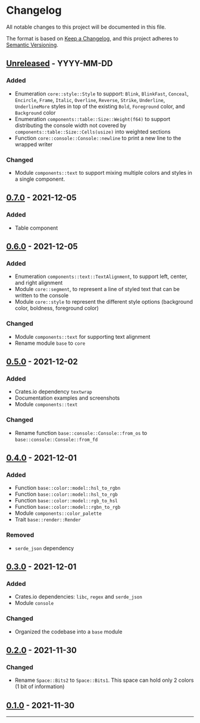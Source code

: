 # Changelog

All notable changes to this project will be documented in this file.

The format is based on [Keep a Changelog](https://keepachangelog.com/en/1.0.0/),
and this project adheres to [Semantic Versioning](https://semver.org/spec/v2.0.0.html).

## [Unreleased] - YYYY-MM-DD
### Added
- Enumeration `core::style::Style`
  to support:
  `Blink`,
  `BlinkFast`,
  `Conceal`,
  `Encircle`,
  `Frame`,
  `Italic`,
  `Overline`,
  `Reverse`,
  `Strike`,
  `Underline`,
  `UnderlineMore` styles
  in top of the existing `Bold`,
  `Foreground` color,
  and `Background` color
- Enumeration `components::table::Size::Weight(f64)`
  to support distributing
  the console width
  not covered by `components::table::Size::Cells(usize)`
  into weighted sections
- Function `core::console::Console::newline`
  to print a new line to the wrapped writer
### Changed
- Module `components::text`
  to support mixing multiple colors
  and styles
  in a single component.
## [0.7.0] - 2021-12-05
### Added
- Table component
## [0.6.0] - 2021-12-05
### Added
- Enumeration `components::text::TextAlignment`,
  to support left, center, and right alignment
- Module `core::segment`,
  to represent a line of styled text
  that can be written to the console
- Module `core::style`
  to represent the different style options
  (background color, boldness, foreground color)
### Changed
- Module `components::text` for supporting text alignment
- Rename module `base` to `core`
## [0.5.0] - 2021-12-02
### Added
- Crates.io dependency `textwrap`
- Documentation examples and screenshots
- Module `components::text`
### Changed
- Rename function `base::console::Console::from_os` to `base::console::Console::from_fd`
## [0.4.0] - 2021-12-01
### Added
- Function `base::color::model::hsl_to_rgbn`
- Function `base::color::model::hsl_to_rgb`
- Function `base::color::model::rgb_to_hsl`
- Function `base::color::model::rgbn_to_rgb`
- Module `components::color_palette`
- Trait `base::render::Render`
### Removed
- `serde_json` dependency
## [0.3.0] - 2021-12-01
### Added
- Crates.io dependencies: `libc`, `regex` and `serde_json`
- Module `console`
### Changed
- Organized the codebase into a `base` module
## [0.2.0] - 2021-11-30
### Changed
- Rename `Space::Bits2` to `Space::Bits1`.
  This space can hold only 2 colors (1 bit of information)
## [0.1.0] - 2021-11-30

---

[Unreleased]: https://github.com/kamadorueda/modern-terminal/compare/0.7.0...latest
[0.7.0]: https://github.com/kamadorueda/modern-terminal/compare/0.6.0...0.7.0
[0.6.0]: https://github.com/kamadorueda/modern-terminal/compare/0.5.0...0.6.0
[0.5.0]: https://github.com/kamadorueda/modern-terminal/compare/0.4.0...0.5.0
[0.4.0]: https://github.com/kamadorueda/modern-terminal/compare/0.3.0...0.4.0
[0.3.0]: https://github.com/kamadorueda/modern-terminal/compare/0.2.0...0.3.0
[0.2.0]: https://github.com/kamadorueda/modern-terminal/compare/0.1.0...0.2.0
[0.1.0]: https://github.com/kamadorueda/modern-terminal/compare/ef01d19d03c233249c56200534e21a683f4d9a8b...0.1.0
